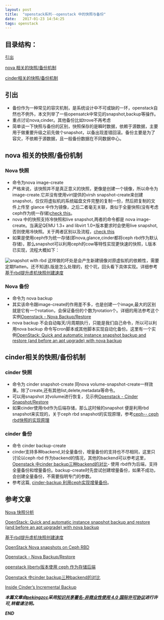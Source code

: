 ```yaml
---
layout: post
title:  "openstack系列--openstack 中的快照与备份"
date:   2017-01-23 14:54:25
tags: openstack
---
```


## 目录结构：

[引出](#A)

[nova 相关的快照/备份机制](#B)

[cinder相关的快照/备份机制 ](#C)



<a name="A"></a>

## 引出

- 备份作为一种常见的容灾机制，是系统设计中不可或缺的一环，openstack自然也不例外，本文列举了一些opensatck中常见的snapshot,backup等操作。
- 重点讨论nova,cinder。其他备份比如trove不再考虑
- 简单谈一下快照与备份的区别，快照保存的是瞬时数据，依赖于源数据，主要用于做重要升级之前先做个snapshot，以备出现差错回滚。备份主要是为了容灾，不依赖于源数据，且一般备份数据在不同数据中心。



<a name="B"></a>

## nova 相关的快照/备份机制

### Nova 快照
- 命令为nova image-create
- 严格来说，该快照并不是真正意义的快照，更像是创建一个镜像，所以命令为image-create.它并没有使用virt提供的virsh snapshot-create来创建snapshot，仅仅将虚拟机的系统磁盘文件完整的复制一份，然后把复制的文件上传至 glance 中作为镜像，之后二者毫无关联，类似于全量快照(没有考虑ceph作为统一存储)[check this](http://wsfdl.com/openstack/2014/08/12/Nova%E5%BF%AB%E7%85%A7%E5%88%86%E6%9E%90.html)。
- nova 中的快照支持冷快照和live snapshot,两者的命令都是 nova image-create。当满足QEMU 1.3+ and libvirt 1.0+版本要求时会使用live snapshot,否则使用冷快照。关于两者区别以及流程，[check this](http://wsfdl.com/openstack/2014/08/12/Nova%E5%BF%AB%E7%85%A7%E5%88%86%E6%9E%90.html)
- 如果是使用ceph作为统一存储(即nova,glance,cinder都将ceph rbd作为默认存储)，那么snapshot可以利用ceph的cow等特性实现更快速的快照，L版本已实现，流程大概如下：

![snapshot with rbd](https://raw.githubusercontent.com/zhangchenchen/zhangchenchen.github.io/hexo/images/2017-01-23-create_glance_snap.jpg)
这样做的坏处是会产生新建镜像对原虚拟机的依赖性，需要定期flatten。还不知道L版是怎么处理的，挖个坑，回头看下具体实现。详细参考[基于rbd提升虚机快照创建速度](http://niusmallnan.com/_build/html/_templates/openstack/rbd_snap_insteadof_qemu_snap.html)


### Nova 备份

- 命令为 nova backup <server> <name> <backup-type> <rotation>
- 其实该命令跟image-create的作用差不多，也是创建一个image,最大的区别就是它有一个rotation，会保证备份的个数为rotation个。详细的用法参考这个实例[Openstack - Nova Backup/Restore](http://qiita.com/idzzy/items/8b7833fc42b43a6db219)
- nova backup 不会自动每天/月周期执行，只能是我们自己命令，所以可以利用nova backup 命令写cron脚本或其他脚本实现自动化备份。这里有一个实例[OpenStack: Quick and automatic instance snapshot backup and restore (and before an apt upgrade) with nova backup](https://raymii.org/s/tutorials/OpenStack_Quick_and_automatic_instance_snapshot_backups.html)



<a name="C"></a>

## cinder相关的快照/备份机制

### cinder 快照 

- 命令为 cinder snapshot-create 同nova volume-snapshot-create一样效果。除了create,还有其他list,delete,metadata等命令。
- 可以用snapshot 对volume进行恢复，见示例[Openstack - Cinder Snapshot/Restore](http://qiita.com/idzzy/items/cfb568e83e2645e3f32e)  
- 如果cinder使用rbd作为后端存储，那么这时候的snapshot 便是利用rbd snapshot来实现的，关于ceph rbd snapshot的实现原理，参考[ceph-- ceph rbd快照的实现原理](https://zhangchenchen.github.io/2017/06/05/ceph-rbd-snapshot/)




### cinder 备份

- 命令 cinder backup-create 
- cinder支持多种backend,对全量备份，增量备份的支持也不尽相同，这里只讨论以ceph rbd 作为backend的情况，其他的backend可以参考这里，[Openstack 中cinder backup三种backend的对比](http://blog.csdn.net/wytdahu/article/details/45246095)- 使用 rbd作为后端，支持全量备份和增量备份。backup-create时先尝试创建增量备份，如果不成功，会创建全量备份，不需要指明专门的参数。
- 参考这篇, [cinder-backup 利用ceph实现增量备份](https://zhangchenchen.github.io/2017/05/09/openstack-cinder-incremental-backup-with-ceph/)。        







## 参考文章

[Nova 快照分析](http://wsfdl.com/openstack/2014/08/12/Nova%E5%BF%AB%E7%85%A7%E5%88%86%E6%9E%90.html)


[OpenStack: Quick and automatic instance snapshot backup and restore (and before an apt upgrade) with nova backup](https://raymii.org/s/tutorials/OpenStack_Quick_and_automatic_instance_snapshot_backups.html)

[基于rbd提升虚机快照创建速度](http://niusmallnan.com/_build/html/_templates/openstack/rbd_snap_insteadof_qemu_snap.html)

[OpenStack Nova snapshots on Ceph RBD](https://www.sebastien-han.fr/blog/2015/10/05/openstack-nova-snapshots-on-ceph-rbd/#disqus_comments)

[Openstack - Nova Backup/Restore](http://qiita.com/idzzy/items/8b7833fc42b43a6db219)

[openstack liberty版本使用 ceph 作为存储后端](https://www.zybuluo.com/zwei/note/352999)


[Openstack 中cinder backup三种backend的对比](http://blog.csdn.net/wytdahu/article/details/45246095)

[Inside Cinder’s Incremental Backup](http://gorka.eguileor.com/inside-cinders-incremental-backup/)

***本篇文章由[pekingzcc](https://zhangchenchen.github.io/)采用[知识共享署名-非商业性使用 4.0 国际许可协议](https://creativecommons.org/licenses/by-nc-sa/4.0/)进行许可,转载请注明。***


 ***END***
